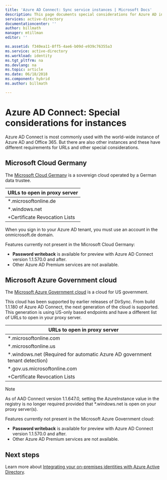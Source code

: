 ```yaml
---
title: 'Azure AD Connect: Sync service instances | Microsoft Docs'
description: This page documents special considerations for Azure AD instances.
services: active-directory
documentationcenter: ''
author: billmath
manager: mtillman
editor: ''

ms.assetid: f340ea11-8ff5-4ae6-b09d-e939c76355a3
ms.service: active-directory
ms.workload: identity
ms.tgt_pltfrm: na
ms.devlang: na
ms.topic: article
ms.date: 06/18/2018
ms.component: hybrid
ms.author: billmath

---
```

# Azure AD Connect: Special considerations for instances
Azure AD Connect is most commonly used with the world-wide instance of Azure AD and Office 365. But there are also other instances and these have different requirements for URLs and other special considerations.

## Microsoft Cloud Germany
The [Microsoft Cloud Germany](http://www.microsoft.de/cloud-deutschland) is a sovereign cloud operated by a German data trustee.

| URLs to open in proxy server |
| --- |
| \*.microsoftonline.de |
| \*.windows.net |
| +Certificate Revocation Lists |

When you sign in to your Azure AD tenant, you must use an account in the onmicrosoft.de domain.

Features currently not present in the Microsoft Cloud Germany:

* **Password writeback** is available for preview with Azure AD Connect version 1.1.570.0 and after.
* Other Azure AD Premium services are not available.

## Microsoft Azure Government cloud
The [Microsoft Azure Government cloud](https://azure.microsoft.com/features/gov/) is a cloud for US government.

This cloud has been supported by earlier releases of DirSync. From build 1.1.180 of Azure AD Connect, the next generation of the cloud is supported. This generation is using US-only based endpoints and have a different list of URLs to open in your proxy server.

| URLs to open in proxy server |
| --- |
| \*.microsoftonline.com |
| \*.microsoftonline.us |
| \*.windows.net (Required for automatic Azure AD government tenant detection) |
| \*.gov.us.microsoftonline.com |
| +Certificate Revocation Lists |

> [!NOTE]
> As of AAD Connect version 1.1.647.0, setting the AzureInstance value in the registry is no longer required provided that *.windows.net is open on your proxy server(s).

Features currently not present in the Microsoft Azure Government cloud:

* **Password writeback**  is available for preview with Azure AD Connect version 1.1.570.0 and after.
* Other Azure AD Premium services are not available.

## Next steps
Learn more about [Integrating your on-premises identities with Azure Active Directory](../connect/active-directory-aadconnect.md).
